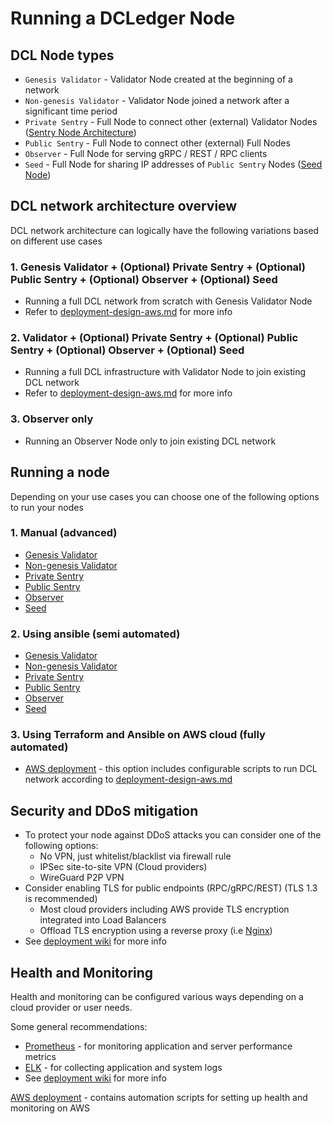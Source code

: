 # Running a DCLedger Node

## DCL Node types

- `Genesis Validator` - Validator Node created at the beginning of a network
- `Non-genesis Validator` - Validator Node joined a network after a significant time period
- `Private Sentry` - Full Node to connect other (external) Validator Nodes ([Sentry Node Architecture](https://forum.cosmos.network/t/sentry-node-architecture-overview/454))
- `Public Sentry` - Full Node to connect other (external) Full Nodes
- `Observer` - Full Node for serving gRPC / REST / RPC clients
- `Seed` - Full Node for sharing IP addresses of `Public Sentry` Nodes ([Seed Node](https://docs.tendermint.com/master/nodes/#seed-nodes))

## DCL network architecture overview

DCL network architecture can logically have the following variations based on different use cases

### 1. Genesis Validator + (Optional) Private Sentry + (Optional) Public Sentry + (Optional) Observer + (Optional) Seed

- Running a full DCL network from scratch with Genesis Validator Node
- Refer to [deployment-design-aws.md](./deployment-design-aws.md) for more info

### 2. Validator + (Optional) Private Sentry + (Optional) Public Sentry + (Optional) Observer + (Optional) Seed

- Running a full DCL infrastructure with Validator Node to join existing DCL network
- Refer to [deployment-design-aws.md](./deployment-design-aws.md) for more info

### 3. Observer only

- Running an Observer Node only to join existing DCL network

## Running a node

Depending on your use cases you can choose one of the following options to run your nodes

### 1. Manual (advanced)

- [Genesis Validator](./running-node-manual/genesis-vn.md)
- [Non-genesis Validator](./running-node-manual/vn.md)
- [Private Sentry](./running-node-manual/private-sentry.md)
- [Public Sentry](./running-node-manual/public-sentry.md)
- [Observer](./running-node-manual/on.md)
- [Seed](./running-node-manual/seed.md)

### 2. Using ansible (semi automated)

- [Genesis Validator](./running-node-ansible/genesis-vn.md)
- [Non-genesis Validator](./running-node-ansible/vn.md)
- [Private Sentry](./running-node-ansible/private-sentry.md)
- [Public Sentry](./running-node-ansible/public-sentry.md)
- [Observer](./running-node-ansible/on.md)
- [Seed](./running-node-ansible/seed.md)

### 3. Using Terraform and Ansible on AWS cloud (fully automated)

- [AWS deployment](./running-node-aws-terraform-ansible/deployment.md) - this option includes configurable scripts to run DCL network according to [deployment-design-aws.md](./deployment-design-aws.md)

## Security and DDoS mitigation

- To protect your node against DDoS attacks you can consider one of the following options:
  - No VPN, just whitelist/blacklist via firewall rule
  - IPSec site-to-site VPN (Cloud providers)
  - WireGuard P2P VPN
- Consider enabling TLS for public endpoints (RPC/gRPC/REST) (TLS 1.3 is recommended)
  - Most cloud providers including AWS provide TLS encryption integrated into Load Balancers
  - Offload TLS encryption using a reverse proxy (i.e [Nginx][4])
- See [deployment wiki][1] for more info

## Health and Monitoring

Health and monitoring can be configured various ways depending on a cloud provider or user needs.

Some general recommendations:

- [Prometheus][2] - for monitoring application and server performance metrics
- [ELK][3] - for collecting application and system logs
- See [deployment wiki][1] for more info

[AWS deployment](./running-node-aws-terraform-ansible/deployment.md) - contains automation scripts for setting up health and monitoring on AWS

[1]: https://github.com/zigbee-alliance/distributed-compliance-ledger/wiki/DCL-MainNet-Deployment#4-health-and-monitoring
[2]: https://prometheus.io
[3]: https://github.com/elastic
[4]: https://docs.nginx.com/nginx/admin-guide/web-server/reverse-proxy/
